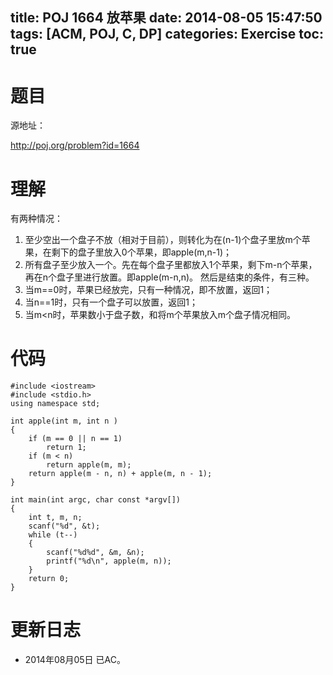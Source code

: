 ﻿title: POJ 1664 放苹果
date: 2014-08-05 15:47:50
tags: [ACM, POJ, C, DP]
categories: Exercise
toc: true
---
# 题目
源地址：

http://poj.org/problem?id=1664

# 理解
有两种情况：
1. 至少空出一个盘子不放（相对于目前），则转化为在(n-1)个盘子里放m个苹果，在剩下的盘子里放入0个苹果，即apple(m,n-1)；
2. 所有盘子至少放入一个。先在每个盘子里都放入1个苹果，剩下m-n个苹果，再在n个盘子里进行放置。即apple(m-n,n)。
然后是结束的条件，有三种。
1. 当m==0时，苹果已经放完，只有一种情况，即不放置，返回1；
2. 当n==1时，只有一个盘子可以放置，返回1；
3. 当m<n时，苹果数小于盘子数，和将m个苹果放入m个盘子情况相同。

<!-- more -->

# 代码
```
#include <iostream>
#include <stdio.h>
using namespace std;

int apple(int m, int n )
{
    if (m == 0 || n == 1)
        return 1;
    if (m < n)
        return apple(m, m);
    return apple(m - n, n) + apple(m, n - 1);
}

int main(int argc, char const *argv[])
{
    int t, m, n;
    scanf("%d", &t);
    while (t--)
    {
        scanf("%d%d", &m, &n);
        printf("%d\n", apple(m, n));
    }
    return 0;
}
```
	
# 更新日志
- 2014年08月05日 已AC。